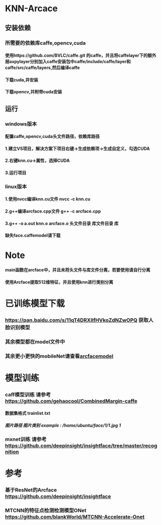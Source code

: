 # KNN-Arcace
## 安装依赖
### 所需要的依赖库caffe,opencv,cuda
#### 使用https://github.com/BVLC/caffe.git 的caffe，并且将caffelayer下的额外层axpylayer分别加入caffe安装包中caffe/include/caffe/layer和caffe/src/caffe/layers,然后编译caffe
#### 下载cuda,并安装
#### 下载opencv,并附带cuda安装
## 运行
### windows版本
#### 配置caffe,opencv,cuda头文件路径，依赖库路径
#### 1.建立VS项目，解决方案下项目右键->生成依赖项->生成自定义，勾选CUDA
#### 2.右键knn.cu->属性，选择CUDA
#### 3.运行项目
### linux版本
#### 1.使用nvcc编译knn.cu文件 nvcc -c knn.cu 
#### 2.g++编译arcface.cpp文件 g++ -c arcface.cpp
#### 3.g++ -o a.out knn.o arcface.o 头文件目录 库文件目录 库
#### 缺失face.caffemodel请下载
# Note
#### main函数在arcface中，并且未将头文件与库文件分离，若要使用请自行分离
#### 使用Arcface提取512维特征，并且使用knn进行类别分离
# 已训练模型下载
### https://pan.baidu.com/s/11qT4DRXIIfHVkoZdNZwOPQ 获取人脸识别模型
### 其余模型都在model文件中
### 其余更小更快的mobileNet请查看[arcfacemodel](https://github.com/mohuazheliu/KNN-Arcface/tree/master/arcfacemodel)
# 模型训练
### caff模型训练 请参考 https://github.com/gehaocool/CombinedMargin-caffe 
#### 数据集格式 trainlist.txt
##### 图片路径 图片类别 example : /home/ubuntu/face/1/1.jpg 1  
### mxnet训练 请参考 https://github.com/deepinsight/insightface/tree/master/recognition 
# 参考
### 基于ResNet的Arcface https://github.com/deepinsight/insightface
### MTCNN的特征点检测检测模型ONet https://github.com/blankWorld/MTCNN-Accelerate-Onet
